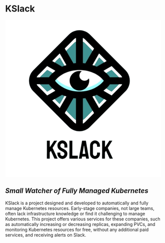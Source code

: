 # KSlack
![logo](./assets/logo.png)
## _Small Watcher of Fully Managed Kubernetes_

KSlack is a project designed and developed to automatically and fully manage Kubernetes resources. Early-stage companies, not large teams, often lack infrastructure knowledge or find it challenging to manage Kubernetes. This project offers various services for these companies, such as automatically increasing or decreasing replicas, expanding PVCs, and monitoring Kubernetes resources for free, without any additional paid services, and receiving alerts on Slack.